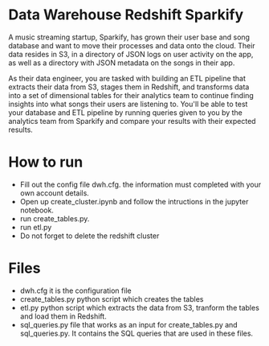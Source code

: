 # Data Warehouse Redshift Sparkify

A music streaming startup, Sparkify, has grown their user base and song database and want to move their processes and data onto the cloud. Their data resides in S3, in a directory of JSON logs on user activity on the app, as well as a directory with JSON metadata on the songs in their app.

As their data engineer, you are tasked with building an ETL pipeline that extracts their data from S3, stages them in Redshift, and transforms data into a set of dimensional tables for their analytics team to continue finding insights into what songs their users are listening to. You'll be able to test your database and ETL pipeline by running queries given to you by the analytics team from Sparkify and compare your results with their expected results.


# How to run
- Fill out the config file dwh.cfg. the information must completed with your own account details.
-  Open up create_cluster.ipynb and follow the intructions in the jupyter notebook.
- run create_tables.py.
- run etl.py
- Do not forget to delete the redshift cluster


# Files
- dwh.cfg it is the configuration file
- create_tables.py python script which creates the tables 
- etl.py python script which extracts the data from S3, tranform the tables and load them in Redshift.
- sql_queries.py file that works as an input for create_tables.py and sql_queries.py. It contains the SQL queries that are used in these files. 
